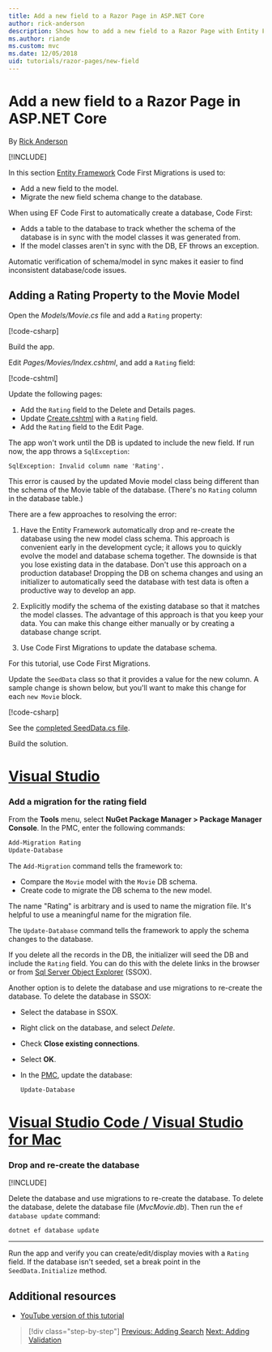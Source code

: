 ```yaml
---
title: Add a new field to a Razor Page in ASP.NET Core
author: rick-anderson
description: Shows how to add a new field to a Razor Page with Entity Framework Core
ms.author: riande
ms.custom: mvc
ms.date: 12/05/2018
uid: tutorials/razor-pages/new-field
---
```

# Add a new field to a Razor Page in ASP.NET Core

By [Rick Anderson](https://twitter.com/RickAndMSFT)

[!INCLUDE[](~/includes/rp/download.md)]

In this section [Entity Framework](/ef/core/get-started/aspnetcore/new-db) Code First Migrations is used to:

* Add a new field to the model.
* Migrate the new field schema change to the database.

When using EF Code First to automatically create a database, Code First:

* Adds a table to the database to track whether the schema of the database is in sync with the model classes it was generated from.
* If the model classes aren't in sync with the DB, EF throws an exception.

Automatic verification of schema/model in sync makes it easier to find inconsistent database/code issues.

## Adding a Rating Property to the Movie Model

Open the *Models/Movie.cs* file and add a `Rating` property:

[!code-csharp[](razor-pages-start/sample/RazorPagesMovie22/Models/MovieDateRating.cs?highlight=13&name=snippet)]

Build the app.

Edit *Pages/Movies/Index.cshtml*, and add a `Rating` field:

[!code-cshtml[](razor-pages-start/sample/RazorPagesMovie22/Pages/Movies/IndexRating.cshtml.?highlight=40-42,61-63)]

Update the following pages:

* Add the `Rating` field to the Delete and Details pages.
* Update [Create.cshtml](https://github.com/aspnet/AspNetCore.Docs/tree/master/aspnetcore/tutorials/razor-pages/razor-pages-start/sample/RazorPagesMovie22/Pages/Movies/Create.cshtml) with a `Rating` field.
* Add the `Rating` field to the Edit Page.

The app won't work until the DB is updated to include the new field. If run now, the app throws a `SqlException`:

`SqlException: Invalid column name 'Rating'.`

This error is caused by the updated Movie model class being different than the schema of the Movie table of the database. (There's no `Rating` column in the database table.)

There are a few approaches to resolving the error:

1. Have the Entity Framework automatically drop and re-create the database using the new model class schema. This approach is convenient early in the development cycle; it allows you to quickly evolve the model and database schema together. The downside is that you lose existing data in the database. Don't use this approach on a production database! Dropping the DB on schema changes and using an initializer to automatically seed the database with test data is often a productive way to develop an app.

2. Explicitly modify the schema of the existing database so that it matches the model classes. The advantage of this approach is that you keep your data. You can make this change either manually or by creating a database change script.

3. Use Code First Migrations to update the database schema.

For this tutorial, use Code First Migrations.

Update the `SeedData` class so that it provides a value for the new column. A sample change is shown below, but you'll want to make this change for each `new Movie` block.

[!code-csharp[](razor-pages-start/sample/RazorPagesMovie22/Models/SeedDataRating.cs?name=snippet1&highlight=8)]

See the [completed SeedData.cs file](https://github.com/aspnet/AspNetCore.Docs/blob/master/aspnetcore/tutorials/razor-pages/razor-pages-start/sample/RazorPagesMovie22/Models/SeedDataRating.cs).

Build the solution.

# [Visual Studio](#tab/visual-studio)

<a name="pmc"></a>

### Add a migration for the rating field

From the **Tools** menu, select **NuGet Package Manager > Package Manager Console**.
In the PMC, enter the following commands:

```powershell
Add-Migration Rating
Update-Database
```

The `Add-Migration` command tells the framework to:

* Compare the `Movie` model with the `Movie` DB schema.
* Create code to migrate the DB schema to the new model.

The name "Rating" is arbitrary and is used to name the migration file. It's helpful to use a meaningful name for the migration file.

The `Update-Database` command tells the framework to apply the schema changes to the database.

<a name="ssox"></a>

If you delete all the records in the DB, the initializer will seed the DB and include the `Rating` field. You can do this with the delete links in the browser or from [Sql Server Object Explorer](xref:tutorials/razor-pages/sql#ssox) (SSOX).

Another option is to delete the database and use migrations to re-create the database. To delete the database in SSOX:

* Select the database in SSOX.
* Right click on the database, and select *Delete*.
* Check **Close existing connections**.
* Select **OK**.
* In the [PMC](xref:tutorials/razor-pages/new-field#pmc), update the database:

  ```powershell
  Update-Database
  ```

# [Visual Studio Code / Visual Studio for Mac](#tab/visual-studio-code+visual-studio-mac)

### Drop and re-create the database

[!INCLUDE[](~/includes/RP-mvc-shared/sqlite-warn.md)]

Delete the database and use migrations to re-create the database. To delete the database, delete the database file (*MvcMovie.db*). Then run the `ef database update` command:

```console
dotnet ef database update
```

---

Run the app and verify you can create/edit/display movies with a `Rating` field. If the database isn't seeded, set a break point in the `SeedData.Initialize` method.

## Additional resources

* [YouTube version of this tutorial](https://youtu.be/3i7uMxiGGR8)

> [!div class="step-by-step"]
> [Previous: Adding Search](xref:tutorials/razor-pages/search)
> [Next: Adding Validation](xref:tutorials/razor-pages/validation)
